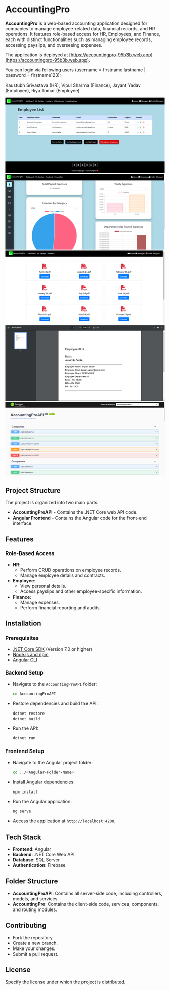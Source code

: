 # AccountingPro

**AccountingPro** is a web-based accounting application designed for companies to manage employee-related data, financial records, and HR operations. It features role-based access for HR, Employees, and Finance, each with distinct functionalities such as managing employee records, accessing payslips, and overseeing expenses.

The application is deployed at [https://accountingpro-95b3b.web.app](https://accountingpro-95b3b.web.app).

You can login via following users (username = firstname.lastname | password = firstname123):-

Kaustubh Srivastava (HR), Vipul Sharma (Finance), Jayant Yadav (Employee), Riya Tomar (Employee)

![EmployeeList](src/assets/2.png)
![Expense](src/assets/5.png)
![PDF1](src/assets/3.png)
![PDF2](src/assets/4.png)
![Swagger](src/assets/1.png)

## Project Structure

The project is organized into two main parts:
- **AccountingProAPI** - Contains the .NET Core web API code.
- **Angular Frontend** - Contains the Angular code for the front-end interface.

## Features

### Role-Based Access

- **HR**:
  - Perform CRUD operations on employee records.
  - Manage employee details and contracts.
- **Employee**:
  - View personal details.
  - Access payslips and other employee-specific information.
- **Finance**:
  - Manage expenses.
  - Perform financial reporting and audits.

## Installation

### Prerequisites

- [.NET Core SDK](https://dotnet.microsoft.com/download) (Version 7.0 or higher)
- [Node.js and npm](https://nodejs.org/en/download/)
- [Angular CLI](https://angular.io/cli)

### Backend Setup

- Navigate to the `AccountingProAPI` folder:
  ```bash
  cd AccountingProAPI
  ```
- Restore dependencies and build the API:
  ```bash
  dotnet restore
  dotnet build
  ```
- Run the API:
  ```bash
  dotnet run
  ```

### Frontend Setup

- Navigate to the Angular project folder:
  ```bash
  cd ../<Angular-Folder-Name>
  ```
- Install Angular dependencies:
  ```bash
  npm install
  ```
- Run the Angular application:
  ```bash
  ng serve
  ```
- Access the application at `http://localhost:4200`.

## Tech Stack

- **Frontend**: Angular
- **Backend**: .NET Core Web API
- **Database**: SQL Server
- **Authentication**: Firebase

## Folder Structure

- **AccountingProAPI**: Contains all server-side code, including controllers, models, and services.
- **AccountingPro**: Contains the client-side code, services, components, and routing modules.

## Contributing

- Fork the repository.
- Create a new branch.
- Make your changes.
- Submit a pull request.

## License

Specify the license under which the project is distributed.


